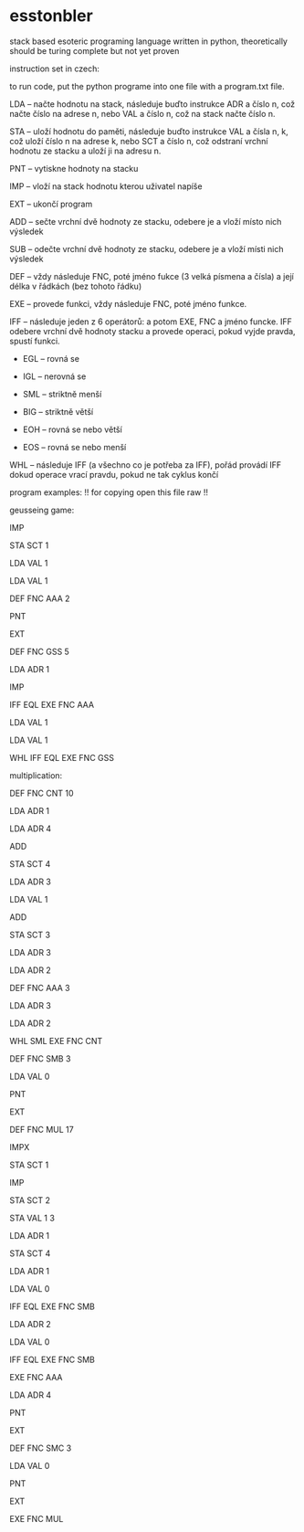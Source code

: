# esstonbler

stack based esoteric programing language written in python, theoretically should be turing complete but not yet proven

instruction set in czech:

to run code, put the python programe into one file with a program.txt file.

LDA – načte hodnotu na stack, následuje buďto instrukce ADR a číslo n, což načte číslo na adrese n, nebo VAL a číslo n, což na stack načte číslo n.

STA – uloží hodnotu do paměti, následuje buďto instrukce VAL a čísla n, k, což uloží číslo n na adrese k, nebo SCT a číslo n, což odstraní vrchní hodnotu ze stacku a 
uloží ji na adresu n.

PNT – vytiskne hodnoty na stacku

IMP – vloží na stack hodnotu kterou uživatel napíše

EXT – ukončí program

ADD – sečte vrchní dvě hodnoty ze stacku, odebere je a vloží místo nich výsledek

SUB – odečte vrchní dvě hodnoty ze stacku, odebere je a vloží místi nich  výsledek

DEF – vždy následuje FNC, poté jméno fukce (3 velká písmena a čísla) a její délka v řádkách (bez tohoto řádku)

EXE – provede funkci, vždy následuje FNC, poté jméno funkce.

IFF – následuje jeden z 6 operátorů: a potom EXE, FNC a jméno funcke. IFF odebere vrchní dvě hodnoty stacku a provede operaci, pokud vyjde pravda, spustí funkci.

* EGL – rovná se

* IGL – nerovná se

* SML – striktně menší

* BIG – striktně větší

* EOH – rovná se nebo větší

* EOS – rovná se nebo menší

WHL – následuje IFF (a všechno co je potřeba za IFF), pořád provádí IFF dokud operace vrací pravdu, pokud ne tak cyklus končí

program examples: !! for copying open this file raw !!

geusseing game:


IMP

STA SCT 1

LDA VAL 1

LDA VAL 1

DEF FNC AAA 2

PNT

EXT

DEF FNC GSS 5

LDA ADR 1

IMP

IFF EQL EXE FNC AAA

LDA VAL 1

LDA VAL 1

WHL IFF EQL EXE FNC GSS



multiplication:

DEF FNC CNT 10 

LDA ADR 1

LDA ADR 4

ADD

STA SCT 4

LDA ADR 3

LDA VAL 1

ADD

STA SCT 3

LDA ADR 3

LDA ADR 2

DEF FNC AAA 3

LDA ADR 3

LDA ADR 2

WHL SML EXE FNC CNT

DEF FNC SMB 3

LDA VAL 0

PNT

EXT

DEF FNC MUL 17

IMPX	

STA SCT 1

IMP

STA SCT 2

STA VAL 1 3

LDA ADR 1

STA SCT 4

LDA ADR 1

LDA VAL 0

IFF EQL EXE FNC SMB

LDA ADR 2

LDA VAL 0

IFF EQL EXE FNC SMB

EXE FNC AAA

LDA ADR 4

PNT

EXT

DEF FNC SMC 3

LDA VAL 0

PNT

EXT

EXE FNC MUL

